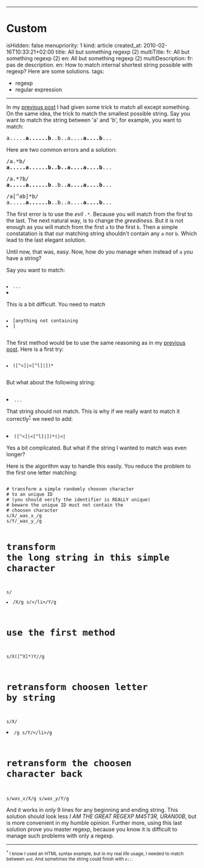 -----

# Custom 
isHidden:       false
menupriority:   1
kind:           article
created_at:           2010-02-16T10:33:21+02:00
title: All but something regexp (2)
multiTitle: 
    fr: All but something regexp (2)
    en: All but something regexp (2)
multiDescription:
    fr: pas de description.
    en: How to match internal shortest string possible with regexp? Here are some solutions.
tags:
  - regexp
  - regular expression

-----

In my [previous post](previouspost) I had given some trick to match all except something. On the same idea, the trick to match the smallest possible string. Say you want to match the string between 'a' and 'b', for example, you want to match:

<pre class="twilight">
a.....<span class="Constant"><strong>a......b</strong></span>..b..a....<span class="Constant"><strong>a....b</strong></span>...
</pre>

Here are two common errors and a solution:

<pre class="twilight">
/a.*b/
<span class="Constant"><strong>a.....a......b..b..a....a....b</strong></span>...
</pre>

<pre class="twilight">
/a.*?b/
<span class="Constant"><strong>a.....a......b</strong></span>..b..<span class="Constant"><strong>a....a....b</strong></span>...
</pre>

<pre class="twilight">
/a[^ab]*b/
a.....<span class="Constant"><strong>a......b</strong></span>..b..a....<span class="Constant"><strong>a....b</strong></span>...
</pre>

The first error is to use the *evil* `.*`. Because you will match from the first to the last. The next natural way, is to change the *greediness*. But it is not enough as you will match from the first `a` to the first `b`. Then a simple constatation is that our matching string shouldn't contain any `a` nor `b`. Which lead to the last elegant solution.

Until now, that was, easy. Now, how do you manage when instead of `a` you have a string?

Say you want to match: 
<div><code class="perl">
<li>...<li>
</code></div>

This is a bit difficult. You need to match 
<div><code class="perl">
<li>[anything not containing <li>]</li>
</code></div>

The first method would be to use the same reasoning as in my [previous post](previouspost). Here is a first try:

<div><code class="perl">
<li>([^<]|<[^l]|<l[^i]|<li[^>])*</li>
</code></div>

But what about the following string: 
<div><code class="perl">
<li>...<li</li>
</code></div>

That string should not match. This is why if we really want to match it correctly<sup><a href="#note1">&dagger;</a></sup> we need to add:
<div><code class="perl">
<li>([^<]|<[^l]|<l[^i]|<li[^>])*(|<|<l|<li)</li>
</code></div>

Yes a bit complicated. But what if the string I wanted to match was even longer?

Here is the algorithm way to handle this easily. You reduce the problem to the first one letter matching:

<div><code class="perl">
# transform a simple randomly choosen character
# to an unique ID 
# (you should verify the identifier is REALLY unique)
# beware the unique ID must not contain the 
# choosen character
s/X/_was_x_/g
s/Y/_was_y_/g

# transform the long string in this simple character
s/<li>/X/g
s/<\/li>/Y/g

# use the first method
s/X([^X]*)Y//g

# retransform choosen letter by string
s/X/<li>/g
s/Y/<\/li>/g

# retransform the choosen character back
s/_was_x_/X/g
s/_was_y_/Y/g
</code></div>

And it works in only 9 lines for any beginning and ending string. This solution should look less *I AM THE GREAT REGEXP M45T3R, URAN00B*, but is more convenient in my humble opinion. Further more, using this last solution prove you master regexp, because you know it is difficult to manage such problems with only a regexp.

---

<small><a name="note1"><sup>&dagger;</sup></a> I know I used an HTML syntax example, but in my real life usage, I needed to match between `` and ``. And sometimes the string could finish with `e::`.</small>
    

[previouspost]: /Scratch/multi/blog/2010-02-16-All-but-something-regexp--2- "All but something regexp"
